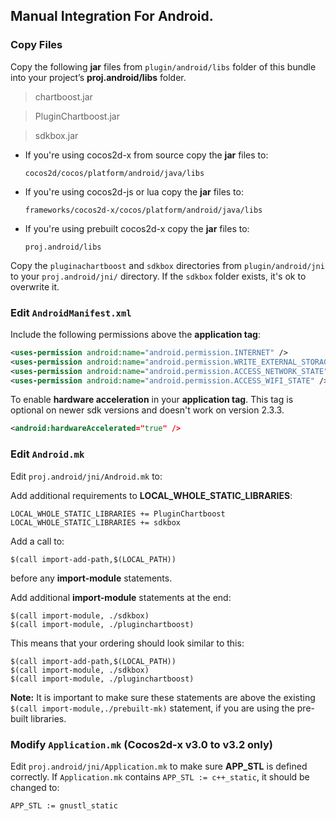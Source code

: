 ## Manual Integration For Android.

### Copy Files
Copy the following __jar__ files from `plugin/android/libs` folder of this
bundle into your project’s __proj.android/libs__ folder.

> chartboost.jar

> PluginChartboost.jar

> sdkbox.jar


* If you're using cocos2d-x from source copy the __jar__ files to:

  ```
  cocos2d/cocos/platform/android/java/libs
  ```

* If you're using cocos2d-js or lua copy the __jar__ files to:

  ```
  frameworks/cocos2d-x/cocos/platform/android/java/libs
  ```

* If you're using prebuilt cocos2d-x copy the __jar__ files to:

  ```
  proj.android/libs
  ```

Copy the `pluginachartboost` and `sdkbox` directories from `plugin/android/jni` to your `proj.android/jni/` directory. If the `sdkbox` folder exists, it's ok to overwrite it.

### Edit `AndroidManifest.xml`
Include the following permissions above the __application tag__:
```xml
<uses-permission android:name="android.permission.INTERNET" />
<uses-permission android:name="android.permission.WRITE_EXTERNAL_STORAGE" />
<uses-permission android:name="android.permission.ACCESS_NETWORK_STATE" />
<uses-permission android:name="android.permission.ACCESS_WIFI_STATE" />
```

To enable __hardware acceleration__ in your __application tag__. This tag is
optional on newer sdk versions and doesn't work on version 2.3.3.
```xml
<android:hardwareAccelerated="true" />
```

### Edit `Android.mk`
Edit `proj.android/jni/Android.mk` to:

Add additional requirements to __LOCAL_WHOLE_STATIC_LIBRARIES__:
```
LOCAL_WHOLE_STATIC_LIBRARIES += PluginChartboost
LOCAL_WHOLE_STATIC_LIBRARIES += sdkbox
```

Add a call to:
```
$(call import-add-path,$(LOCAL_PATH))
```
before any __import-module__ statements.

Add additional __import-module__ statements at the end:
```
$(call import-module, ./sdkbox)
$(call import-module, ./pluginchartboost)
```

This means that your ordering should look similar to this:
```
$(call import-add-path,$(LOCAL_PATH))
$(call import-module, ./sdkbox)
$(call import-module, ./pluginchartboost)
```

  __Note:__ It is important to make sure these statements are above the existing `$(call import-module,./prebuilt-mk)` statement, if you are using the pre-built libraries.

### Modify `Application.mk` (Cocos2d-x v3.0 to v3.2 only)
Edit `proj.android/jni/Application.mk` to make sure __APP_STL__ is defined
correctly. If `Application.mk` contains `APP_STL := c++_static`, it should be
changed to:
```
APP_STL := gnustl_static
```
